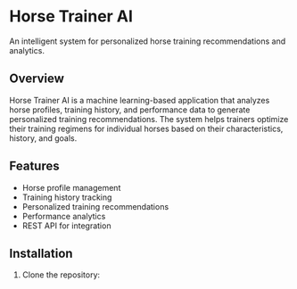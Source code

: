 # Horse Trainer AI

An intelligent system for personalized horse training recommendations and analytics.

## Overview

Horse Trainer AI is a machine learning-based application that analyzes horse profiles, training history, and performance data to generate personalized training recommendations. The system helps trainers optimize their training regimens for individual horses based on their characteristics, history, and goals.

## Features

- Horse profile management
- Training history tracking
- Personalized training recommendations
- Performance analytics
- REST API for integration

## Installation

1. Clone the repository:

